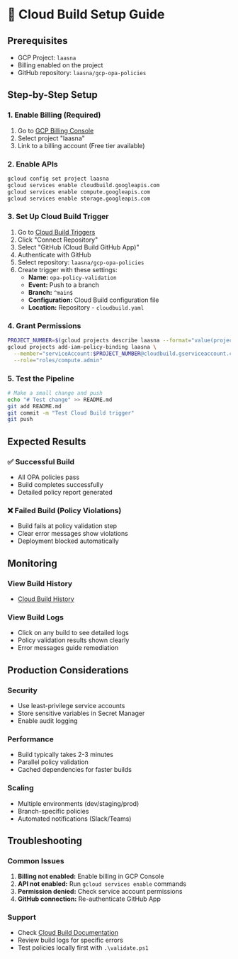 # 🚀 Cloud Build Setup Guide

## Prerequisites
- GCP Project: `laasna`
- Billing enabled on the project
- GitHub repository: `laasna/gcp-opa-policies`

## Step-by-Step Setup

### 1. Enable Billing (Required)
1. Go to [GCP Billing Console](https://console.cloud.google.com/billing/projects)
2. Select project "laasna"
3. Link to a billing account (Free tier available)

### 2. Enable APIs
```bash
gcloud config set project laasna
gcloud services enable cloudbuild.googleapis.com
gcloud services enable compute.googleapis.com
gcloud services enable storage.googleapis.com
```

### 3. Set Up Cloud Build Trigger
1. Go to [Cloud Build Triggers](https://console.cloud.google.com/cloud-build/triggers?project=laasna)
2. Click "Connect Repository"
3. Select "GitHub (Cloud Build GitHub App)"
4. Authenticate with GitHub
5. Select repository: `laasna/gcp-opa-policies`
6. Create trigger with these settings:
   - **Name:** `opa-policy-validation`
   - **Event:** Push to a branch
   - **Branch:** `^main$`
   - **Configuration:** Cloud Build configuration file
   - **Location:** Repository - `cloudbuild.yaml`

### 4. Grant Permissions
```bash
PROJECT_NUMBER=$(gcloud projects describe laasna --format="value(projectNumber)")
gcloud projects add-iam-policy-binding laasna \
  --member="serviceAccount:$PROJECT_NUMBER@cloudbuild.gserviceaccount.com" \
  --role="roles/compute.admin"
```

### 5. Test the Pipeline
```bash
# Make a small change and push
echo "# Test change" >> README.md
git add README.md
git commit -m "Test Cloud Build trigger"
git push
```

## Expected Results

### ✅ Successful Build
- All OPA policies pass
- Build completes successfully
- Detailed policy report generated

### ❌ Failed Build (Policy Violations)
- Build fails at policy validation step
- Clear error messages show violations
- Deployment blocked automatically

## Monitoring

### View Build History
- [Cloud Build History](https://console.cloud.google.com/cloud-build/builds?project=laasna)

### View Build Logs
- Click on any build to see detailed logs
- Policy validation results shown clearly
- Error messages guide remediation

## Production Considerations

### Security
- Use least-privilege service accounts
- Store sensitive variables in Secret Manager
- Enable audit logging

### Performance
- Build typically takes 2-3 minutes
- Parallel policy validation
- Cached dependencies for faster builds

### Scaling
- Multiple environments (dev/staging/prod)
- Branch-specific policies
- Automated notifications (Slack/Teams)

## Troubleshooting

### Common Issues
1. **Billing not enabled:** Enable billing in GCP Console
2. **API not enabled:** Run `gcloud services enable` commands
3. **Permission denied:** Check service account permissions
4. **GitHub connection:** Re-authenticate GitHub App

### Support
- Check [Cloud Build Documentation](https://cloud.google.com/build/docs)
- Review build logs for specific errors
- Test policies locally first with `.\validate.ps1`